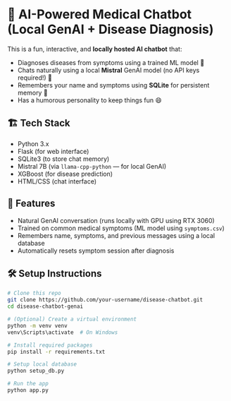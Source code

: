 # 🤖 AI-Powered Medical Chatbot (Local GenAI + Disease Diagnosis)

This is a fun, interactive, and **locally hosted AI chatbot** that:
- Diagnoses diseases from symptoms using a trained ML model 🧠
- Chats naturally using a local **Mistral** GenAI model (no API keys required!) 💬
- Remembers your name and symptoms using **SQLite** for persistent memory 🧷
- Has a humorous personality to keep things fun 😄

## 🏗 Tech Stack
- Python 3.x
- Flask (for web interface)
- SQLite3 (to store chat memory)
- Mistral 7B (via `llama-cpp-python` — for local GenAI)
- XGBoost (for disease prediction)
- HTML/CSS (chat interface)

## 🚀 Features
- Natural GenAI conversation (runs locally with GPU using RTX 3060)
- Trained on common medical symptoms (ML model using `symptoms.csv`)
- Remembers name, symptoms, and previous messages using a local database
- Automatically resets symptom session after diagnosis

## 🛠 Setup Instructions

```bash
# Clone this repo
git clone https://github.com/your-username/disease-chatbot.git
cd disease-chatbot-genai

# (Optional) Create a virtual environment
python -m venv venv
venv\Scripts\activate  # On Windows

# Install required packages
pip install -r requirements.txt

# Setup local database
python setup_db.py

# Run the app
python app.py
